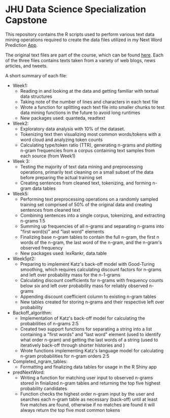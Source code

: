# JHU Data Science Specialization Capstone
This repository contains the R scripts used to perform various text data mining operations required to create the data files utilized in my Next Word Prediction [App](https://vtlam116.shinyapps.io/NextWordPrediction/). 

The original text files are part of the course, which can be found [here](https://www.coursera.org/specializations/data-science-statistics-machine-learning). Each of the three files contains texts taken from a variety of web blogs, news articles, and tweets.


A short summary of each file:
* Week1: 
    * Reading in and looking at the data and getting familiar with textual data structures
    * Taking note of the number of lines and characters in each text file
    * Wrote a function for splitting each text file into smaller chunks to test data mining functions in the future to avoid long runtimes
    * New packages used: quanteda, readtext
* Week2:
    * Exploratory data analysis with 10% of the dataset.      
    * Tokenizing text then visualizing most common words/tokens with a word cloud and analyzing token counts
    * Calculating type/token ratio (TTR), generating n-grams and plotting n-gram frequencies from a corpus containing text samples from each source (from Week1) 
* Week 3:
    * Testing the majority of text data mining and preprocessing operations, primarily text cleaning on a small subset of the data before preparing the actual training set
    * Creating sentences from cleaned text, tokenizing, and forming n-gram data tables
* Week5: 
    * Performing text preprocessing operations on a randomly sampled training set comprised of 50% of the original data and creating sentences from cleaned text
    * Combining sentences into a single corpus, tokenizing, and extracting n-grams 1:5 
    * Summing up frequencies of all n-grams and separating n-grams into "first word(s)" and "last word" elements
    * Finalizing base n-gram tables to contain the full n-gram, the first n words of the n-gram, the last word of the n-gram, and the n-gram's observed frequency
    * New packages used: lexRankr, data.table
* Week5pt2: 
    * Preparing to implement Katz's back-off model with Good-Turing smoothing, which requires calculating discount factors for n-grams and left over probability mass for the n-1-grams 
    * Calculating discount coefficients for n-grams with frequency counts below six and left over probability mass for reliably observed n-grams
    * Appending discount coefficient column to existing n-gram tables 
    * New tables created for storing n-grams and their respective left over probability
* Backoff_algorithm: 
    * Implementation of Katz's back-off model for calculating the probabilities of n-grams 2:5
    * Created two support functions for separating a string into a list containing a "first words" and "last word" element (used to identify what order n-gram) and getting the last words of a string (used to iteratively back-off through shorter histories and ) 
    * Wrote functions implementing Katz's language model for calculating n-gram probabilities for n-gram orders 2:5 
* Completed_ngram_tables:
    * Formatting and finalizing data tables for usage in the R Shiny app
* predNextWord: 
    * Writing a function for matching user input to observed n-grams stored in finialized n-gram tables and returning the top five highest probability candidates
    * Function checks the highest order n-gram input by the user and searches each n-gram table as necessary (back-off) until at least five matches are found, otherwise if no matches are found it will always return the top five most common tokens


